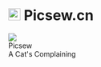 <h1><img width="24px" height="24px" src="https://picsew.cn/assets/images/icons/Pixel.png" />&nbsp;Picsew.cn</h1>

<link rel="stylesheet" href="https://picsew.cn/assets/css/card_profile_simple_white.css">
<div class="card-profile-simple-white-column" style="max-width: 390px !important; max-height: 390px !important;">
  <div class="card-profile-simple-white-user">
    <div class="card-profile-simple-white-user-avatar"><img src="https://picsew.cn/assets/images/avatar_color.png"></div>
    <div class="card-profile-simple-white-user-name">Picsew</div>
    <div class="card-profile-simple-white-user-title">A Cat's Complaining</div>
    <div class="card-profile-simple-white-social">
      <div class="card-profile-simple-white-social-item"><a href="https://github.com/Picsew/"><i class="fa fa-github"></i></a></div>
      <div class="card-profile-simple-white-social-item"><a href="https://picsew.cn/"><i class="fa fa-superpowers"></i></a></div>
      <div class="card-profile-simple-white-social-item"><a href="https://picsew.cn/feed.xml"><i class="fa fa-rss"></i></a></div>
    </div>
  </div>
</div>
